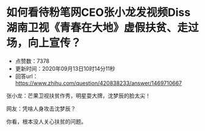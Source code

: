 # 如何看待粉笔网CEO张小龙发视频Diss湖南卫视《青春在大地》虚假扶贫、走过场，向上宣传？
- 点赞数：7378
- 更新时间：2020年09月13日10时14分11秒
- 回答url：https://www.zhihu.com/question/420838233/answer/1469710667
<body>
 <p data-pid="lBxM7dr5">张小龙：芒果卫视扶贫作秀，明星耍大牌，沈梦辰的脸太尖！</p>
 <p data-pid="iEcAqgOU">网友：凭啥人身攻击沈梦辰？</p>
 <p data-pid="bv1yDikt">你看，根本没人关心扶贫的问题。</p>
</body>